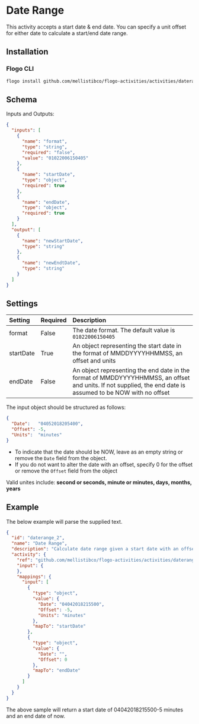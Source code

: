 # Date Range
This activity accepts a start date & end date. You can specify a unit offset for either date to calculate a start/end date range.

## Installation
### Flogo CLI
```bash
flogo install github.com/mellistibco/flogo-activities/activities/daterange
```

## Schema
Inputs and Outputs:

```json
{
  "inputs": [
    {
      "name": "format",
      "type": "string",
      "required": "false",
      "value": "01022006150405"
    },
    {
      "name": "startDate",
      "type": "object",
      "required": true
    },
    {
      "name": "endDate",
      "type": "object",
      "required": true
    }
  ],
  "output": [
    {
      "name": "newStartDate",
      "type": "string"
    },
    {
      "name": "newEndtDate",
      "type": "string"
    }
  ]
}
```

## Settings
| Setting        | Required | Description |
|:---------------|:---------|:------------|
| format         | False     | The date format. The default value is `01022006150405` |
| startDate      | True      | An object representing the start date in the format of MMDDYYYYHHMMSS, an offset and units         
| endDate        | False     | An object representing the end date in the format of MMDDYYYYHHMMSS, an offset and units. If not supplied, the end date is assumed to be NOW with no offset

The input object should be structured as follows:

```json
{
  "Date":   "04052018205400",
  "Offset": -5,
  "Units":  "minutes"
}
```

* To indicate that the date should be NOW, leave as an empty string or remove the `Date` field from the object.
* If you do not want to alter the date with an offset, specify 0 for the offset or remove the `Offset` field from the object

Valid unites include: **second or seconds, minute or minutes, days, months, years**

## Example
The below example will parse the supplied text.

```json
{
  "id": "daterange_2",
  "name": "Date Range",
  "description": "Calculate date range given a start date with an offset and an end date with an offset.",
  "activity": {
    "ref": "github.com/mellistibco/flogo-activities/activities/daterange",
    "input": {
    },
    "mappings": {
      "input": [
        {
          "type": "object",
          "value": {
            "Date": "04042018215500",
            "Offset": -5,
            "Units": "minutes"
          },
          "mapTo": "startDate"
        },
        {
          "type": "object",
          "value": {
            "Date": "",
            "Offset": 0
          },
          "mapTo": "endDate"
        }
      ]
    }
  }
}
```

The above sample will return a start date of 04042018215500-5 minutes and an end date of now.